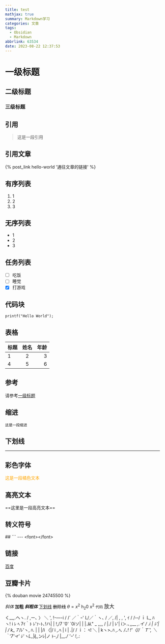 ```yaml
---
title: test
mathjax: true
summary: Markdown学习
categories: 文章
tags:
  - Obsidian
  - Markdown
abbrlink: 63534
date: 2023-08-22 12:37:53
---
```


# 一级标题
## 二级标题
### 三级标题

## 引用
>这是一段引用

## 引用文章
{% post_link hello-world '通往文章的链接' %}

## 有序列表
1. 1
2. 2
3. 3

## 无序列表
- 1
- 2
- 3

## 任务列表
- [ ] 吃饭
- [ ] 睡觉
- [x]  打游戏

## 代码块
```
printf("Hello World");
```

## 表格
|标题|姓名|年龄|
|:-|:-:|-:|
|1|2|3|
|4|5|6|

## 参考
请参考[一级标题](#一级标题)

## 缩进
	这是一段缩进

## 下划线
---

## 彩色字体
<font color=orange>这是一段橘色文本</font>

## 高亮文本
==这里是一段高亮文本==

## 转义符号
\#\# \`\`\` \-\-\- \<font>\</font>

## 链接
[百度](www.baidu.com "一个垃圾的搜索引擎")

## 豆瓣卡片
{% douban movie 24745500 %}

*斜体* **加粗** ***斜粗体***  <u>下划线</u>  ~~删除线~~  $\theta=x^2$  h<sub>2</sub>0  x<sup>2</sup> `代码` <big>放大</big>

  く__,.ヘヽ.        /  ,ー､ 〉
           ＼ ', !-─‐-i  /  /´
           ／｀ｰ'       L/／｀ヽ､
         /   ／,   /|   ,   ,       ',
       ｲ   / /-‐/  ｉ  L_ ﾊ ヽ!   i
        ﾚ ﾍ 7ｲ｀ﾄ   ﾚ'ｧ-ﾄ､!ハ|   |
          !,/7 '0'     ´0iソ|    |
          |.从"    _     ,,,, / |./    |
          ﾚ'| i＞.､,,__  _,.イ /   .i   |
            ﾚ'| | / k_７_/ﾚ'ヽ,  ﾊ.  |
              | |/i 〈|/   i  ,.ﾍ |  i  |
             .|/ /  ｉ：    ﾍ!    ＼  |
              kヽ>､ﾊ    _,.ﾍ､    /､!
              !'〈//｀Ｔ´', ＼ ｀'7'ｰr'
              ﾚ'ヽL__|___i,___,ンﾚ|ノ
                  ﾄ-,/  |___./
                  'ｰ'    !_,.:
